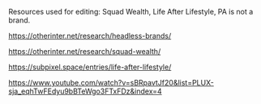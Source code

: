Resources used for editing: Squad Wealth, Life After Lifestyle, PA is not a brand. 

https://otherinter.net/research/headless-brands/

https://otherinter.net/research/squad-wealth/

https://subpixel.space/entries/life-after-lifestyle/

https://www.youtube.com/watch?v=sBRpavtJf20&list=PLUX-sja_eqhTwFEdyu9bBTeWgo3FTxFDz&index=4

